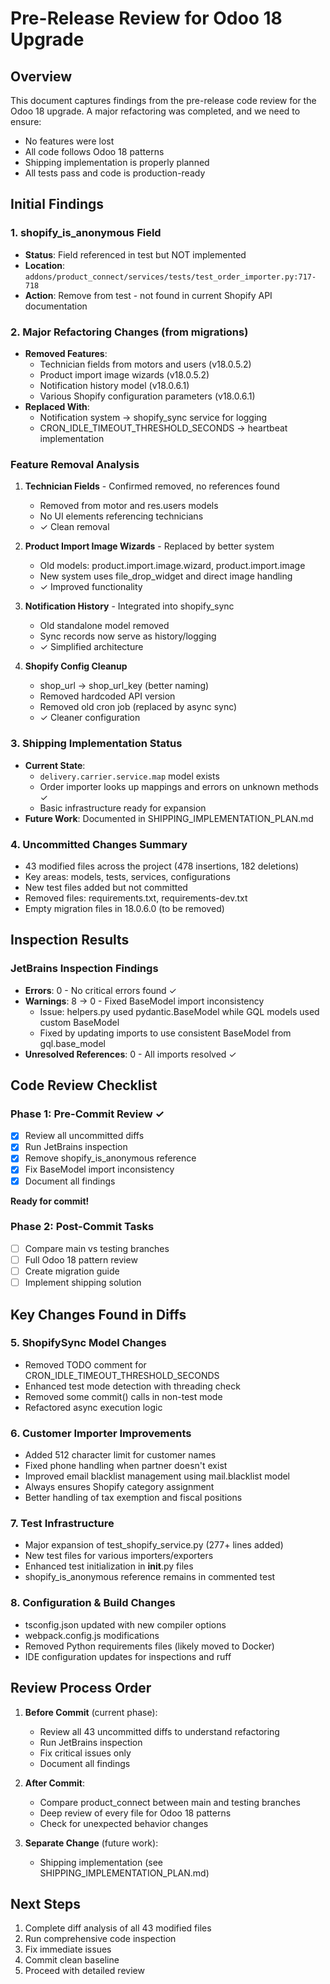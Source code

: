 # Pre-Release Review for Odoo 18 Upgrade

## Overview

This document captures findings from the pre-release code review for the Odoo 18 upgrade. A major refactoring was completed, and we need to ensure:
- No features were lost
- All code follows Odoo 18 patterns
- Shipping implementation is properly planned
- All tests pass and code is production-ready

## Initial Findings

### 1. shopify_is_anonymous Field
- **Status**: Field referenced in test but NOT implemented
- **Location**: `addons/product_connect/services/tests/test_order_importer.py:717-718`
- **Action**: Remove from test - not found in current Shopify API documentation

### 2. Major Refactoring Changes (from migrations)
- **Removed Features**:
  - Technician fields from motors and users (v18.0.5.2)
  - Product import image wizards (v18.0.5.2)
  - Notification history model (v18.0.6.1)
  - Various Shopify configuration parameters (v18.0.6.1)
- **Replaced With**:
  - Notification system → shopify_sync service for logging
  - CRON_IDLE_TIMEOUT_THRESHOLD_SECONDS → heartbeat implementation

### Feature Removal Analysis
1. **Technician Fields** - Confirmed removed, no references found
   - Removed from motor and res.users models
   - No UI elements referencing technicians
   - ✓ Clean removal

2. **Product Import Image Wizards** - Replaced by better system
   - Old models: product.import.image.wizard, product.import.image
   - New system uses file_drop_widget and direct image handling
   - ✓ Improved functionality

3. **Notification History** - Integrated into shopify_sync
   - Old standalone model removed
   - Sync records now serve as history/logging
   - ✓ Simplified architecture

4. **Shopify Config Cleanup**
   - shop_url → shop_url_key (better naming)
   - Removed hardcoded API version
   - Removed old cron job (replaced by async sync)
   - ✓ Cleaner configuration

### 3. Shipping Implementation Status
- **Current State**: 
  - `delivery.carrier.service.map` model exists
  - Order importer looks up mappings and errors on unknown methods ✓
  - Basic infrastructure ready for expansion
- **Future Work**: Documented in SHIPPING_IMPLEMENTATION_PLAN.md

### 4. Uncommitted Changes Summary
- 43 modified files across the project (478 insertions, 182 deletions)
- Key areas: models, tests, services, configurations
- New test files added but not committed
- Removed files: requirements.txt, requirements-dev.txt
- Empty migration files in 18.0.6.0 (to be removed)

## Inspection Results

### JetBrains Inspection Findings
- **Errors**: 0 - No critical errors found ✓
- **Warnings**: 8 → 0 - Fixed BaseModel import inconsistency
  - Issue: helpers.py used pydantic.BaseModel while GQL models used custom BaseModel
  - Fixed by updating imports to use consistent BaseModel from gql.base_model
- **Unresolved References**: 0 - All imports resolved ✓

## Code Review Checklist

### Phase 1: Pre-Commit Review ✓
- [x] Review all uncommitted diffs
- [x] Run JetBrains inspection
- [x] Remove shopify_is_anonymous reference
- [x] Fix BaseModel import inconsistency
- [x] Document all findings

**Ready for commit!**

### Phase 2: Post-Commit Tasks
- [ ] Compare main vs testing branches
- [ ] Full Odoo 18 pattern review
- [ ] Create migration guide
- [ ] Implement shipping solution

## Key Changes Found in Diffs

### 5. ShopifySync Model Changes
- Removed TODO comment for CRON_IDLE_TIMEOUT_THRESHOLD_SECONDS
- Enhanced test mode detection with threading check
- Removed some commit() calls in non-test mode
- Refactored async execution logic

### 6. Customer Importer Improvements  
- Added 512 character limit for customer names
- Fixed phone handling when partner doesn't exist
- Improved email blacklist management using mail.blacklist model
- Always ensures Shopify category assignment
- Better handling of tax exemption and fiscal positions

### 7. Test Infrastructure
- Major expansion of test_shopify_service.py (277+ lines added)
- New test files for various importers/exporters
- Enhanced test initialization in __init__.py files
- shopify_is_anonymous reference remains in commented test

### 8. Configuration & Build Changes
- tsconfig.json updated with new compiler options
- webpack.config.js modifications
- Removed Python requirements files (likely moved to Docker)
- IDE configuration updates for inspections and ruff

## Review Process Order

1. **Before Commit** (current phase):
   - Review all 43 uncommitted diffs to understand refactoring
   - Run JetBrains inspection
   - Fix critical issues only
   - Document all findings

2. **After Commit**:
   - Compare product_connect between main and testing branches
   - Deep review of every file for Odoo 18 patterns
   - Check for unexpected behavior changes

3. **Separate Change** (future work):
   - Shipping implementation (see SHIPPING_IMPLEMENTATION_PLAN.md)

## Next Steps
1. Complete diff analysis of all 43 modified files
2. Run comprehensive code inspection
3. Fix immediate issues
4. Commit clean baseline
5. Proceed with detailed review